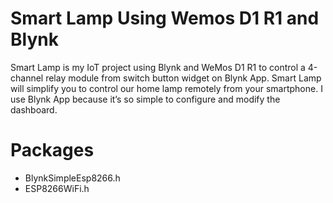 # Smart Lamp Using Wemos D1 R1 and Blynk

Smart Lamp is my IoT project using Blynk and WeMos D1 R1 to control a 4-channel relay module from switch button widget on Blynk App. Smart Lamp will simplify you to control our home lamp remotely from your smartphone. I use Blynk App because it’s so simple to configure and modify the dashboard. 

# Packages

- BlynkSimpleEsp8266.h
- ESP8266WiFi.h
